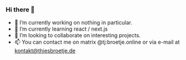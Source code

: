 ### Hi there 👋

- 🔭 I’m currently working on nothing in particular.
- 🌱 I’m currently learning react / next.js
- 👯 I’m looking to collaborate on interesting projects.
- 📫 You can contact me on matrix @tj:broetje.online or via e-mail at kontakt@thiesbroetje.de
